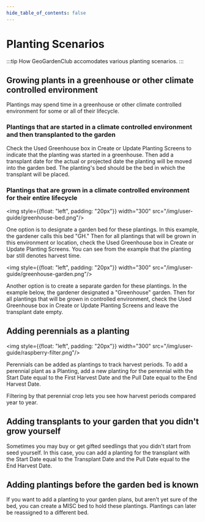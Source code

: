 ```yaml
---
hide_table_of_contents: false
---
```



# Planting Scenarios

:::tip How GeoGardenClub accomodates various planting scenarios.
:::

## Growing plants in a greenhouse or other climate controlled environment

Plantings may spend time in a greenhouse or other climate controlled environment for some or all of their lifecycle.  

### Plantings that are started in a climate controlled environment and then transplanted to the garden

Check the Used Greenhouse box in Create or Update Planting Screens to indicate that the planting was started in a greenhouse.  Then add a transplant date for the actual or projected date the planting will be moved into the garden bed.  The planting's bed should be the bed in which the transplant will be placed.

### Plantings that are grown in a climate controlled environment for their entire lifecycle

<img style={{float: "left", padding: "20px"}} width="300" src="/img/user-guide/greenhouse-bed.png"/>

One option is to designate a garden bed for these plantings.  In this example, the gardener calls this bed "GH."  Then for all plantings that will be grown in this environment or location, check the Used Greenhouse box in Create or Update Planting Screens.  You can see from the example that the planting bar still denotes harvest time.

<div style={{clear:"both"}}></div>

<img style={{float: "left", padding: "20px"}} width="300" src="/img/user-guide/greenhouse-garden.png"/>

Another option is to create a separate garden for these plantings.  In the example below, the gardener designated a "Greenhouse" garden.  Then for all plantings that will be grown in controlled environment, check the Used Greenhouse box in Create or Update Planting Screens and leave the transplant date empty.

<div style={{clear:"both"}}></div>

## Adding perennials as a planting

<img style={{float: "left", padding: "20px"}} width="300" src="/img/user-guide/raspberry-filter.png"/>

Perennials can be added as plantings to track harvest periods.  To add a perennial plant as a Planting, add a new planting for the perennial with the Start Date equal to the First Harvest Date and the Pull Date equal to the End Harvest Date.

Filtering by that perennial crop lets you see how harvest periods compared year to year.

<div style={{clear:"both"}}></div>

## Adding transplants to your garden that you didn't grow yourself

Sometimes you may buy or get gifted seedlings that you didn't start from seed yourself.  In this case, you can add a planting for the transplant with the Start Date equal to the Transplant Date and the Pull Date equal to the End Harvest Date.  

## Adding plantings before the garden bed is known

If you want to add a planting to your garden plans, but aren't yet sure of the bed, you can create a MISC bed to hold these plantings.  Plantings can later be reassigned to a different bed.

